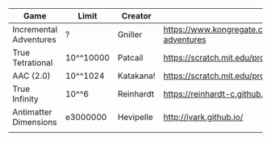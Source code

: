| Game                   | Limit     | Creator   | Link                                                            |
|------------------------|-----------|-----------|-----------------------------------------------------------------|
| Incremental Adventures | ?         | Gniller   | https://www.kongregate.com/games/Gniller/incremental-adventures |
| True Tetrational       | 10^^10000 | Patcail   | https://scratch.mit.edu/projects/310919497/                     |
| AAC (2.0)              | 10^^1024  | Katakana! | https://scratch.mit.edu/projects/339622768/                     |
| True Infinity          | 10^^6     | Reinhardt | https://reinhardt-c.github.io/TrueInfinity/                     |
| Antimatter Dimensions  | e3000000  | Hevipelle | http://ivark.github.io/                                         |
|                        |           |           |                                                                 |
